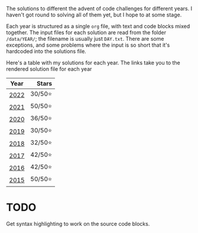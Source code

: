 The solutions to different the advent of code challenges for different years. I haven't got round to solving all of them yet, but I hope to at some stage.

Each year is structured as a single `org` file, with text and code blocks mixed together. The input files for each solution are read from the folder `/data/YEAR/`; the filename is usually just `DAY.txt`. There are some exceptions, and some problems where the input is so short that it's hardcoded into the solutions file.

Here's a table with my solutions for each year. The links take you to the rendered solution file for each year

|       Year       |   Stars |
|:----------------:|--------:|
| [2022](2022.org) | 30/50⭐ |
| [2021](2021.org) | 50/50⭐ |
| [2020](2020.org) | 36/50⭐ |
| [2019](2019.org) | 30/50⭐ |
| [2018](2018.org) | 32/50⭐ |
| [2017](2017.org) | 42/50⭐ |
| [2016](2016.org) | 42/50⭐ |
| [2015](2015.org) | 50/50⭐ |

# TODO

Get syntax highlighting to work on the source code blocks.
